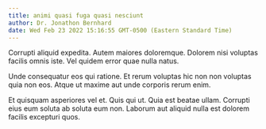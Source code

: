 ```yaml
---
title: animi quasi fuga quasi nesciunt
author: Dr. Jonathon Bernhard
date: Wed Feb 23 2022 15:16:55 GMT-0500 (Eastern Standard Time)
---
```

Corrupti aliquid expedita. Autem maiores doloremque. Dolorem nisi voluptas facilis omnis iste. Vel quidem error quae nulla natus.

 Unde consequatur eos qui ratione. Et rerum voluptas hic non non voluptas quia non eos. Atque ut maxime aut unde corporis rerum enim.

 Et quisquam asperiores vel et. Quis qui ut. Quia est beatae ullam. Corrupti eius eum soluta ab soluta eum non. Laborum aut aliquid nulla est dolorem facilis excepturi quos.